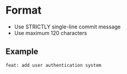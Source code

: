 # Format

- Use STRICTLY single-line commit message
- Use maximum 120 characters

## Example

```
feat: add user authentication system
```
